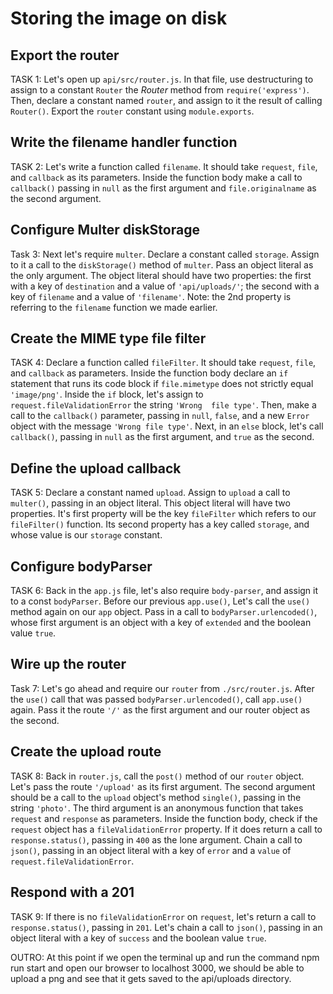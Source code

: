 # Storing the image on disk

## Export the router
TASK 1:
Let's open up `api/src/router.js`.
In that file, use destructuring to assign to a constant `Router` the _Router_ method from `require('express')`. Then, declare a constant named `router`, and assign to it the result of calling `Router()`. Export the `router` constant using `module.exports`.

## Write the filename handler function
TASK 2:
Let's write a function called `filename`. It should take `request`, `file`, and `callback` as its parameters. 
Inside the function body make a call to `callback()` passing in `null` as the first argument and `file.originalname`
as the second argument.

## Configure Multer diskStorage
Task 3:
Next let's require `multer`. Declare a constant called `storage`. Assign to it a 
call to the `diskStorage()` method of `multer`. Pass an object literal as the 
only argument. The object literal should have two properties:  the first with a key of `destination` and a value
of `'api/uploads/'`; the second with a key of `filename` and a value of `'filename'`.
Note: the 2nd property is referring to the `filename` function we made earlier.

## Create the MIME type file filter
TASK 4:
Declare a function called `fileFilter`. It should take `request`, `file`, and 
`callback` as parameters. Inside the function body declare an `if` statement that 
runs its code block if `file.mimetype` does not strictly equal `'image/png'`. 
Inside the `if` block, let's assign to `request.fileValidationError` the string `'Wrong 
file type'`. Then, make a call to the `callback()` parameter, passing in `null`, `false`, and a new `Error` object with the message `'Wrong file type'`. Next, in an `else` block, let's call `callback()`, passing in `null` as the first argument, and `true` as the second.

## Define the upload callback
TASK 5:
Declare a constant named `upload`. Assign to `upload` a call to `multer()`, 
passing in an object literal. This object literal will have two properties.  It's first property will be the key `fileFilter` which refers to our `fileFilter()` function. Its second property has a key called `storage`, and whose value is our `storage` constant.

## Configure bodyParser
TASK 6:
Back in the `app.js` file, let's also require `body-parser`, and assign it to a const `bodyParser`. Before our previous 
`app.use()`, Let's call the `use()` method again on our `app` object. Pass in a call to `bodyParser.urlencoded()`, 
whose first argument is an object with a key of `extended` and the boolean value `true`.

## Wire up the router 
Task 7:
Let's go ahead and require our `router` from `./src/router.js`. After the `use()` call that was passed `bodyParser.urlencoded()`, call `app.use()` again.
Pass it the route `'/'` as the first argument and our router object as the second.

## Create the upload route
TASK 8:
Back in `router.js`, call the `post()` method of our `router` object. Let's pass 
the route `'/upload'` as its first argument. The second argument should be a 
call to the `upload` object's method `single()`, passing in the string 
`'photo'`. The third argument is an anonymous function that takes `request` and 
`response` as parameters. Inside the function body, check if the `request` object has a 
`fileValidationError` property. If it does return a call to `response.status()`, passing 
in `400` as the lone argument. Chain a call to `json()`, passing in an object 
literal with a key of `error` and a `value` of `request.fileValidationError`.

## Respond with a 201
TASK 9:
If there is no `fileValidationError` on `request`, let's return a call to 
`response.status()`, passing in `201`. Let's chain a call to `json()`, passing in an 
object literal with a key of `success` and the boolean value `true`.


OUTRO:
At this point if we open the terminal up and run the command npm run start and open our browser to localhost 3000, we should be able to upload a png and see that it gets saved to the api/uploads directory. 